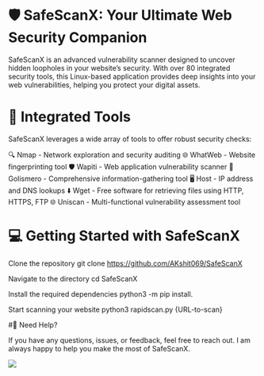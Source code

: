 # 🛡️ SafeScanX: Your Ultimate Web Security Companion
SafeScanX is an advanced vulnerability scanner designed to uncover hidden loopholes in your website’s security. With over 80 integrated security tools, this Linux-based application provides deep insights into your web vulnerabilities, helping you protect your digital assets.

# 🚀 Integrated Tools
SafeScanX leverages a wide array of tools to offer robust security checks:

🔍 Nmap - Network exploration and security auditing
🌐 WhatWeb - Website fingerprinting tool
🛡️ Wapiti - Web application vulnerability scanner
🧐 Golismero - Comprehensive information-gathering tool
🖥️ Host - IP address and DNS lookups
⬇️ Wget - Free software for retrieving files using HTTP, HTTPS, FTP
🌐 Uniscan - Multi-functional vulnerability assessment tool

# 💻 Getting Started with SafeScanX
 Clone the repository
git clone https://github.com/AKshit069/SafeScanX

 Navigate to the directory
cd SafeScanX

 Install the required dependencies
python3 -m pip install.

 Start scanning your website
python3 rapidscan.py {URL-to-scan}


#💬 Need Help?

If you have any questions, issues, or feedback, feel free to reach out. I am always happy to help you make the most of SafeScanX.

<a href="mailto:akshitverma2206@gmail.com?"><img src="https://img.shields.io/badge/gmail-%23EA4335.svg?&style=for-the-badge&logo=gmail&logoColor=white"/></a>


